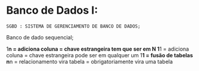 # Banco de Dados I:

	SGBD : SISTEMA DE GERENCIAMENTO DE BANCO DE DADOS;

  Banco de dado sequencial;
  
  1**n = adiciona coluna = chave estrangeira tem que ser em N
  1**1 = adiciona coluna = chave estrangeira pode ser em qualquer um
  1**1 = fusão de tabelas  
  n**n = relacionamento vira tabela = obrigatoriamente vira uma tabela


  		


